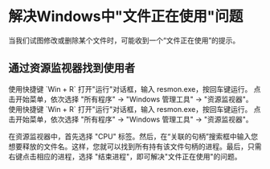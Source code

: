 # 解决Windows中&quot;文件正在使用&quot;问题

当我们试图修改或删除某个文件时，可能收到一个“文件正在使用”的提示。

## 通过资源监视器找到使用者

<procedure title="打开资源监视器" type="choices" id="open-resource-manager">
   <step>使用快捷键 `Win + R` 打开"运行"对话框，输入 resmon.exe，按回车键运行。</step>
   <step>点击开始菜单，依次选择 "所有程序" → "Windows 管理工具" → "资源监视器"。</step>
</procedure>

<procedure title="使用资源监视器关闭目标程序" type="choices" id="procedure-id">
   <step>使用快捷键 `Win + R` 打开"运行"对话框，输入 resmon.exe，按回车键运行。</step>
   <step>点击开始菜单，依次选择 "所有程序" → "Windows 管理工具" → "资源监视器"。</step>
</procedure>

在资源监视器中，首先选择 "CPU" 标签。然后，在“关联的句柄”搜索框中输入您想要释放的文件名。这样，您就可以找到所有持有该文件句柄的进程。最后，只需右键点击相应的进程，选择 "结束进程"，即可解决"文件正在使用"的问题。